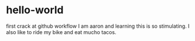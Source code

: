 # hello-world
first crack at github workflow
I am aaron and learning this is so stimulating. I also like to ride my bike and eat mucho tacos.
